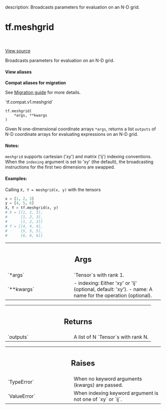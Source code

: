 description: Broadcasts parameters for evaluation on an N-D grid.

<div itemscope itemtype="http://developers.google.com/ReferenceObject">
<meta itemprop="name" content="tf.meshgrid" />
<meta itemprop="path" content="Stable" />
</div>

# tf.meshgrid

<!-- Insert buttons and diff -->

<table class="tfo-notebook-buttons tfo-api nocontent" align="left">

</table>

<a target="_blank" class="external" href="/code/stable/tensorflow/python/ops/array_ops.py">View source</a>



Broadcasts parameters for evaluation on an N-D grid.


<section class="expandable">
  <h4 class="showalways">View aliases</h4>
  <p>
<b>Compat aliases for migration</b>
<p>See
<a href="https://www.tensorflow.org/guide/migrate">Migration guide</a> for
more details.</p>
<p>`tf.compat.v1.meshgrid`</p>
</p>
</section>

<pre class="devsite-click-to-copy prettyprint lang-py tfo-signature-link">
<code>tf.meshgrid(
    *args, **kwargs
)
</code></pre>



<!-- Placeholder for "Used in" -->

Given N one-dimensional coordinate arrays `*args`, returns a list `outputs`
of N-D coordinate arrays for evaluating expressions on an N-D grid.

#### Notes:



`meshgrid` supports cartesian ('xy') and matrix ('ij') indexing conventions.
When the `indexing` argument is set to 'xy' (the default), the broadcasting
instructions for the first two dimensions are swapped.

#### Examples:



Calling `X, Y = meshgrid(x, y)` with the tensors

```python
x = [1, 2, 3]
y = [4, 5, 6]
X, Y = tf.meshgrid(x, y)
# X = [[1, 2, 3],
#      [1, 2, 3],
#      [1, 2, 3]]
# Y = [[4, 4, 4],
#      [5, 5, 5],
#      [6, 6, 6]]
```

<!-- Tabular view -->
 <table class="responsive fixed orange">
<colgroup><col width="214px"><col></colgroup>
<tr><th colspan="2"><h2 class="add-link">Args</h2></th></tr>

<tr>
<td>
`*args`<a id="*args"></a>
</td>
<td>
`Tensor`s with rank 1.
</td>
</tr><tr>
<td>
`**kwargs`<a id="**kwargs"></a>
</td>
<td>
  - indexing: Either 'xy' or 'ij' (optional, default: 'xy').
- name: A name for the operation (optional).
</td>
</tr>
</table>



<!-- Tabular view -->
 <table class="responsive fixed orange">
<colgroup><col width="214px"><col></colgroup>
<tr><th colspan="2"><h2 class="add-link">Returns</h2></th></tr>

<tr>
<td>
`outputs`<a id="outputs"></a>
</td>
<td>
A list of N `Tensor`s with rank N.
</td>
</tr>
</table>



<!-- Tabular view -->
 <table class="responsive fixed orange">
<colgroup><col width="214px"><col></colgroup>
<tr><th colspan="2"><h2 class="add-link">Raises</h2></th></tr>

<tr>
<td>
`TypeError`<a id="TypeError"></a>
</td>
<td>
When no keyword arguments (kwargs) are passed.
</td>
</tr><tr>
<td>
`ValueError`<a id="ValueError"></a>
</td>
<td>
When indexing keyword argument is not one of `xy` or `ij`.
</td>
</tr>
</table>

